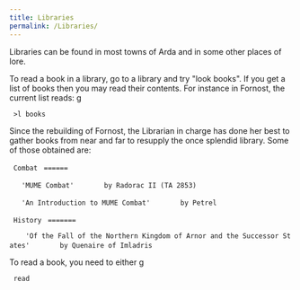 ```yaml
---
title: Libraries
permalink: /Libraries/
---
```


Libraries can be found in most towns of Arda and in some other places of
lore.

To read a book in a library, go to a library and try "look books". If
you get a list of books then you may read their contents. For instance
in Fornost, the current list reads: <nowiki>g

` >l books`

Since the rebuilding of Fornost, the Librarian in charge has done her
best to gather books from near and far to resupply the once splendid
library. Some of those obtained are:

` Combat`
` ======`

`   'MUME Combat'`
`       by Radorac II (TA 2853)`

`   'An Introduction to MUME Combat'`
`       by Petrel`

` History`
` =======`

`    'Of the Fall of the Northern Kingdom of Arnor and the Successor States'`
`       by Quenaire of Imladris`

</pre>

To read a book, you need to either <nowiki>g

` read `

<title>

or view

<title>
</pre>

where

<title>

is given above in quotes. You need specify only the initial part of the
title which makes it unique in the library: eg <nowiki>g

` read m   [reads the 1st Book 'MUME Combat', not case sensitive]`
` read a   [reads the 2nd Book 'An Introduction...' etc.] `

</pre>

If there's more than one book beginning with the same word, you need to
specify some entire words: for example, <nowiki>g

` read the stones   [and not 'read the st']`

</pre>

Certain books are divided into chapters: for these book, you can:
<nowiki>g

` read `

<title>

all - Read the entire book

` read `

<title>

contents - Read the book's introduction and index

` read `

<title>

chapter <N> - Only read chapter N - eg: read t chapter 5

</pre>

Note that books are written in a script based on the language used by
the author, so a book written by a man will probably be in Westron,
while one writen by an elf would be Sindarin or Quenya. If you have less
than 100% skill in that language, you will only be able to decipher some
of the text.

If you want to add a book of yours to a library, please read the News
board for some information, and contact Maedhros, Dain or another Vala
in order to receive writing guidelines.